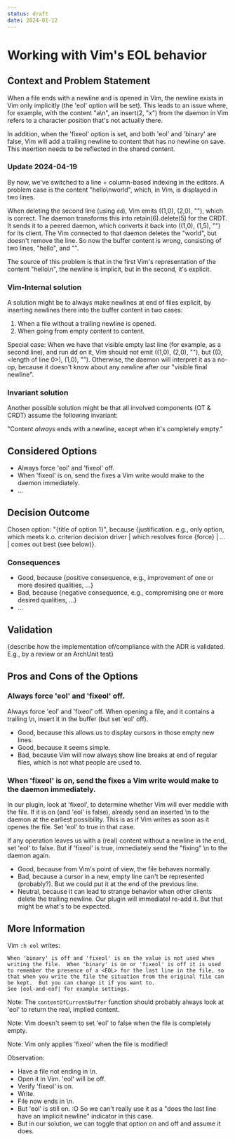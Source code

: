 ```yaml
---
status: draft
date: 2024-01-12
---
```

# Working with Vim's EOL behavior

## Context and Problem Statement

When a file ends with a newline and is opened in Vim, the newline exists in Vim only implicitly (the 'eol' option will be set). This leads to an issue where, for example, with the content "a\n", an insert(2, "x") from the daemon in Vim refers to a character position that's not actually there.

In addition, when the 'fixeol' option is set, and both 'eol' and 'binary' are false, Vim will add a trailing newline to content that has no newline on save. This insertion needs to be reflected in the shared content.

### Update 2024-04-19

By now, we've switched to a line + column-based indexing in the editors. A problem case is the content "hello\nworld", which, in Vim, is displayed in two lines.

When deleting the second line (using `dd`), Vim emits ((1,0), (2,0), ""), which is correct.
The daemon transforms this into retain(6).delete(5) for the CRDT.
It sends it to a peered daemon, which converts it back into ((1,0), (1,5), "") for its client.
The Vim connected to that daemon deletes the "world", but doesn't remove the line. So now the buffer content is wrong, consisting of two lines, "hello", and "".

The source of this problem is that in the first Vim's representation of the content "hello\n", the newline is implicit, but in the second, it's explicit.

### Vim-Internal solution

A solution might be to always make newlines at end of files explicit, by inserting newlines there into the buffer content in two cases:

1. When a file without a trailing newline is opened.
2. When going from empty content to content.

Special case: When we have that visible empty last line (for example, as a second line), and run dd on it, Vim should not emit ((1,0), (2,0), ""), but ((0, <length of line 0>), (1,0), "").
Otherwise, the daemon will interpret it as a no-op, because it doesn't know about any newline after our "visible final newline".

### Invariant solution

Another possible solution might be that all involved components (OT & CRDT) assume the following invariant:

"Content *always* ends with a newline, except when it's completely empty."

## Considered Options

* Always force 'eol' and 'fixeol' off.
* When 'fixeol' is on, send the fixes a Vim write would make to the daemon immediately.
* … <!-- numbers of options can vary -->

## Decision Outcome

Chosen option: "{title of option 1}", because
{justification. e.g., only option, which meets k.o. criterion decision driver | which resolves force {force} | … | comes out best (see below)}.

<!-- This is an optional element. Feel free to remove. -->
### Consequences

* Good, because {positive consequence, e.g., improvement of one or more desired qualities, …}
* Bad, because {negative consequence, e.g., compromising one or more desired qualities, …}
* … <!-- numbers of consequences can vary -->

<!-- This is an optional element. Feel free to remove. -->
## Validation

{describe how the implementation of/compliance with the ADR is validated. E.g., by a review or an ArchUnit test}

<!-- This is an optional element. Feel free to remove. -->
## Pros and Cons of the Options

### Always force 'eol' and 'fixeol' off.

Always force 'eol' and 'fixeol' off. When opening a file, and it contains a trailing \n, insert it in the buffer (but set 'eol' off).

* Good, because this allows us to display cursors in those empty new lines.
* Good, because it seems simple.
* Bad, because Vim will now always show line breaks at end of regular files, which is not what people are used to.

### When 'fixeol' is on, send the fixes a Vim write would make to the daemon immediately.

In our plugin, look at 'fixeol', to determine whether Vim will ever meddle with the file. If it is on (and 'eol' is false), already send an inserted \n to the daemon at the earliest possibility. This is as if Vim writes as soon as it openes the file. Set 'eol' to true in that case.

If any operation leaves us with a (real) content without a newline in the end, set 'eol' to false. But if 'fixeol' is true, immediately send the "fixing" \n to the daemon again.

* Good, because from Vim's point of view, the file behaves normally.
* Bad, because a cursor in a new, empty line can't be represented (probably?). But we could put it at the end of the previous line.
* Neutral, because it can lead to strange behavior when other clients delete the trailing newline. Our plugin will immediatel re-add it. But that might be what's to be expected.

<!-- This is an optional element. Feel free to remove. -->
## More Information

Vim `:h eol` writes:

	When 'binary' is off and 'fixeol' is on the value is not used when
	writing the file.  When 'binary' is on or 'fixeol' is off it is used
	to remember the presence of a <EOL> for the last line in the file, so
	that when you write the file the situation from the original file can
	be kept.  But you can change it if you want to.
	See |eol-and-eof| for example settings.

Note: The `contentOfCurrentBuffer` function should probably always look at 'eol' to return the real, implied content.

Note: Vim doesn't seem to set 'eol' to false when the file is completely empty.

Note: Vim only applies 'fixeol' when the file is modified!

Observation:

- Have a file not ending in \n.
- Open it in Vim. 'eol' will be off.
- Verify 'fixeol' is on.
- Write.
- File now ends in \n.
- But 'eol' is still on. :O So we can't really use it as a "does the last line have an implicit newline" indicator in this case.
- But in our solution, we can toggle that option on and off and assume it does.
